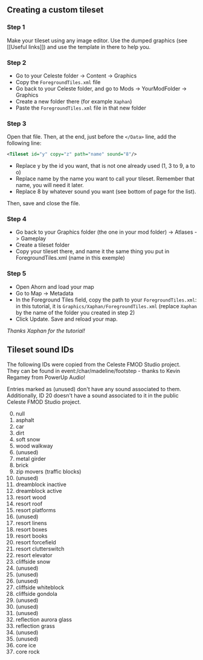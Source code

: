 ## Creating a custom tileset

### Step 1
Make your tileset using any image editor.
Use the dumped graphics (see [[Useful links]]) and use the template in there to help you.

### Step 2
* Go to your Celeste folder -> Content -> Graphics
* Copy the `ForegroundTiles.xml` file
* Go back to your Celeste folder, and go to Mods -> YourModFolder -> Graphics
* Create a new folder there (for example `Xaphan`)
* Paste the `ForegroundTiles.xml` file in that new folder

### Step 3

Open that file. Then, at the end, just before the `</Data>` line, add the following line:
```xml
<Tileset id="y" copy="z" path="name" sound="8"/>
```
* Replace y by the id you want, that is not one already used (1, 3 to 9, a to o)
* Replace name by the name you want to call your tileset. Remember that name, you will need it later.
* Replace 8 by whatever sound you want (see bottom of page for the list). 

Then, save and close the file.

### Step 4
* Go back to your Graphics folder (the one in your mod folder) -> Atlases -> Gameplay
* Create a tileset folder
* Copy your tileset there, and name it the same thing you put in ForegroundTiles.xml (name in this exemple)

### Step 5
* Open Ahorn and load your map
* Go to Map -> Metadata
* In the Foreground Tiles field, copy the path to your `ForegroundTiles.xml`: in this tutorial, it is `Graphics/Xaphan/ForegroundTiles.xml` (replace `Xaphan` by the name of the folder you created in step 2)
* Click Update. Save and reload your map.

_Thanks Xaphan for the tutorial!_

## Tileset sound IDs

The following IDs were copied from the Celeste FMOD Studio project.  
They can be found in event:/char/madeline/footstep - thanks to Kevin Regamey from PowerUp Audio!

Entries marked as (unused) don't have any sound associated to them.  
Additionally, ID 20 doesn't have a sound associated to it in the public Celeste FMOD Studio project.

0. null
1. asphalt
2. car
3. dirt
4. soft snow
5. wood walkway
6. (unused)
7. metal girder
8. brick
9. zip movers (traffic blocks)
10. (unused)
11. dreamblock inactive
12. dreamblock active
13. resort wood
14. resort roof
15. resort platforms
16. (unused)
17. resort linens
18. resort boxes
19. resort books
20. resort forcefield
21. resort clutterswitch
22. resort elevator
23. cliffside snow
24. (unused)
25. (unused)
26. (unused)
27. cliffside whiteblock
28. cliffside gondola
29. (unused)
30. (unused)
31. (unused)
32. reflection aurora glass
33. reflection grass
34. (unused)
35. (unused)
36. core ice
37. core rock